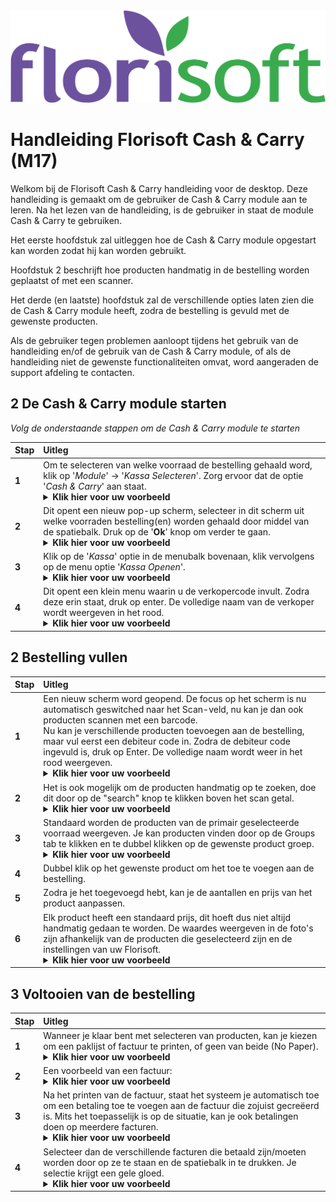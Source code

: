 <img src="../../fslogo.png">

# Handleiding Florisoft Cash & Carry (M17)

Welkom bij de Florisoft Cash & Carry handleiding voor de desktop. Deze handleiding is gemaakt om de gebruiker de Cash & Carry module aan te leren. Na het lezen van de handleiding, is de gebruiker in staat de module Cash & Carry te gebruiken.

Het eerste hoofdstuk zal uitleggen hoe de Cash & Carry module opgestart kan worden zodat hij kan worden gebruikt.

Hoofdstuk 2 beschrijft hoe producten handmatig in de bestelling worden geplaatst of met een scanner.

Het derde (en laatste) hoofdstuk zal de verschillende opties laten zien die de Cash & Carry module heeft, zodra de bestelling is gevuld met de gewenste producten.

Als de gebruiker tegen problemen aanloopt tijdens het gebruik van de handleiding en/of de gebruik van de Cash & Carry module, of als de handleiding niet de gewenste functionaliteiten omvat, word aangeraden de support afdeling te contacten.

## 2 De Cash & Carry module starten

*Volg de onderstaande stappen om de Cash & Carry module te starten*

|Stap|Uitleg|
|:--|:--|
|**1**|Om te selecteren van welke voorraad de bestelling gehaald word, klik op '*Module*' → '*Kassa Selecteren*'. Zorg ervoor dat de optie '*Cash & Carry*' aan staat.<details><summary><b>Klik hier voor uw voorbeeld</b></summary><img src=".Cash &amp; Carry Desktop Handleiding\media\image11.png"></details>|
|**2**|Dit opent een nieuw pop-up scherm, selecteer in dit scherm uit welke voorraden bestelling(en) worden gehaald door middel van de spatiebalk. Druk op de '**Ok**' knop om verder te gaan.<details><summary><b>Klik hier voor uw voorbeeld</b></summary><img src=".Cash &amp; Carry Desktop Handleiding\media\image11.png"></details> |
|**3**|Klik op de '*Kassa*' optie in de menubalk bovenaan, klik vervolgens op de menu optie '*Kassa Openen*'.<details><summary><b>Klik hier voor uw voorbeeld</b></summary><img src=".Cash &amp; Carry Desktop Handleiding\media\image13.png"></details>|
|**4**|Dit opent een klein menu waarin u de verkopercode invult. Zodra deze erin staat, druk op enter. De volledige naam van de verkoper wordt weergeven in het rood.<details><summary><b>Klik hier voor uw voorbeeld</b></summary><img src=".Cash &amp; Carry Desktop Handleiding\media\image12.png"></details>|

## 2 Bestelling vullen

|Stap|Uitleg|
|:--|:--|
|**1**|Een nieuw scherm word geopend. De focus op het scherm is nu automatisch geswitched naar het Scan-veld, nu kan je dan ook producten scannen met een barcode.<br>Nu kan je verschillende producten toevoegen aan de bestelling, maar vul eerst een debiteur code in. Zodra de debiteur code ingevuld is, druk op Enter. De volledige naam wordt weer in het rood weergeven.<details><summary><b>Klik hier voor uw voorbeeld</b></summary><img src=".Cash &amp; Carry Desktop Handleiding\media\image5.png"></details>|
|**2**|Het is ook mogelijk om de producten handmatig op te zoeken, doe dit door op de "search" knop te klikken boven het scan getal.<details><summary><b>Klik hier voor uw voorbeeld</b></summary><img src=".Cash &amp; Carry Desktop Handleiding\media\image6.png"></details>|
|**3**|Standaard worden de producten van de primair geselecteerde voorraad weergeven. Je kan producten vinden door op de Groups tab te klikken en te dubbel klikken op de gewenste product groep.<details><summary><b>Klik hier voor uw voorbeeld</b></summary><img src=".Cash &amp; Carry Desktop Handleiding\media\image6.png"></details>|
|**4**|Dubbel klik op het gewenste product om het toe te voegen aan de bestelling.|
|**5**|Zodra je het toegevoegd hebt, kan je de aantallen en prijs van het product aanpassen.|
|**6**|Elk product heeft een standaard prijs, dit hoeft dus niet altijd handmatig gedaan te worden. De waardes weergeven in de foto's zijn afhankelijk van de producten die geselecteerd zijn en de instellingen van uw Florisoft.<details><summary><b>Klik hier voor uw voorbeeld</b></summary><img src=".Cash &amp; Carry Desktop Handleiding\media\image7.png"></details>|

## 3 Voltooien van de bestelling

|Stap|Uitleg|
|:--|:--|
|**1**|Wanneer je klaar bent met selecteren van producten, kan je kiezen om een paklijst of factuur te printen, of geen van beide (No Paper).<details><summary><b>Klik hier voor uw voorbeeld</b></summary><img src=".Cash &amp; Carry Desktop Handleiding\media\image8.png"></details>|
|**2**|Een voorbeeld van een factuur:<details><summary><b>Klik hier voor uw voorbeeld</b></summary><img src=".Cash &amp; Carry Desktop Handleiding\media\image9.png"></details>|
|**3**|Na het printen van de factuur, staat het systeem je automatisch toe om een betaling toe te voegen aan de factuur die zojuist gecreëerd is. Mits het toepasselijk is op de situatie, kan je ook betalingen doen op meerdere facturen.<details><summary><b>Klik hier voor uw voorbeeld</b></summary><img src=".Cash &amp; Carry Desktop Handleiding\media\image10.png"></details>|
|**4**|Selecteer dan de verschillende facturen die betaald zijn/moeten worden door op ze te staan en de spatiebalk in te drukken. Je selectie krijgt een gele gloed.<details><summary><b>Klik hier voor uw voorbeeld</b></summary><img src=".Cash &amp; Carry Desktop Handleiding\media\image10.png"></details>|
